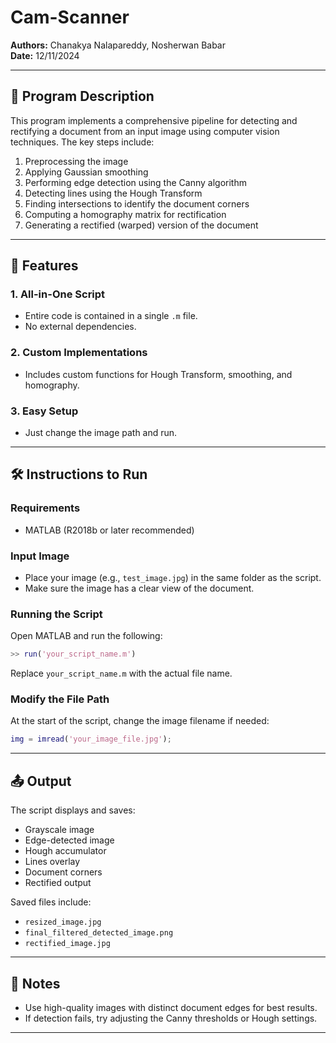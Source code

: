 # Cam-Scanner

**Authors:** Chanakya Nalapareddy, Nosherwan Babar  
**Date:** 12/11/2024

---

## 📌 Program Description

This program implements a comprehensive pipeline for detecting and rectifying a document from an input image using computer vision techniques. The key steps include:

1. Preprocessing the image  
2. Applying Gaussian smoothing  
3. Performing edge detection using the Canny algorithm  
4. Detecting lines using the Hough Transform  
5. Finding intersections to identify the document corners  
6. Computing a homography matrix for rectification  
7. Generating a rectified (warped) version of the document

---

## 🚀 Features

### 1. All-in-One Script
- Entire code is contained in a single `.m` file.
- No external dependencies.

### 2. Custom Implementations
- Includes custom functions for Hough Transform, smoothing, and homography.

### 3. Easy Setup
- Just change the image path and run.

---

## 🛠️ Instructions to Run

### Requirements
- MATLAB (R2018b or later recommended)

### Input Image
- Place your image (e.g., `test_image.jpg`) in the same folder as the script.
- Make sure the image has a clear view of the document.

### Running the Script
Open MATLAB and run the following:
```matlab
>> run('your_script_name.m')
```
Replace `your_script_name.m` with the actual file name.

### Modify the File Path
At the start of the script, change the image filename if needed:
```matlab
img = imread('your_image_file.jpg');
```

---

## 📤 Output

The script displays and saves:

- Grayscale image  
- Edge-detected image  
- Hough accumulator  
- Lines overlay  
- Document corners  
- Rectified output

Saved files include:

- `resized_image.jpg`  
- `final_filtered_detected_image.png`  
- `rectified_image.jpg`

---

## 📌 Notes

- Use high-quality images with distinct document edges for best results.  
- If detection fails, try adjusting the Canny thresholds or Hough settings.

---
